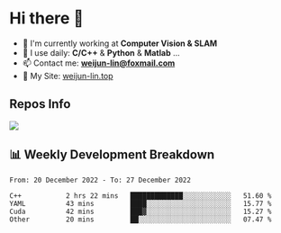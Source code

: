 # Hi there 👋

<!--
**Weijun-Lin/Weijun-Lin** is a ✨ _special_ ✨ repository because its `README.md` (this file) appears on your GitHub profile.

Here are some ideas to get you started:

- 🔭 I’m currently working on ...
- 🌱 I’m currently learning ...
- 👯 I’m looking to collaborate on ...
- 🤔 I’m looking for help with ...
- 💬 Ask me about ...
- 📫 How to reach me: ...
- 😄 Pronouns: ...
- ⚡ Fun fact: ...
-->

- 🏢 I'm currently working at **Computer Vision & SLAM**
- 🚀 I use daily: **C/C++** & **Python** & **Matlab** ...
- 📫 Contact me: **weijun-lin@foxmail.com**
- 🔗 My Site: [weijun-lin.top](https://weijun-lin.top/p)

  

## Repos Info
![](https://github-readme-stats.vercel.app/api?username=Weijun-Lin&theme=cobalt)

## 📊 Weekly Development Breakdown

<!--START_SECTION:waka-->

```text
From: 20 December 2022 - To: 27 December 2022

C++           2 hrs 22 mins   █████████████░░░░░░░░░░░░   51.60 %
YAML          43 mins         ████░░░░░░░░░░░░░░░░░░░░░   15.77 %
Cuda          42 mins         ███▓░░░░░░░░░░░░░░░░░░░░░   15.27 %
Other         20 mins         ██░░░░░░░░░░░░░░░░░░░░░░░   07.47 %
```

<!--END_SECTION:waka-->
